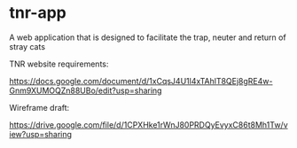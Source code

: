 # tnr-app
A web application that is designed to facilitate the trap, neuter and return of stray cats

TNR website requirements:

https://docs.google.com/document/d/1xCqsJ4U1l4xTAhlT8QEj8gRE4w-Gnm9XUMOQZn88UBo/edit?usp=sharing

Wireframe draft:

https://drive.google.com/file/d/1CPXHke1rWnJ80PRDQyEvyxC86t8Mh1Tw/view?usp=sharing
